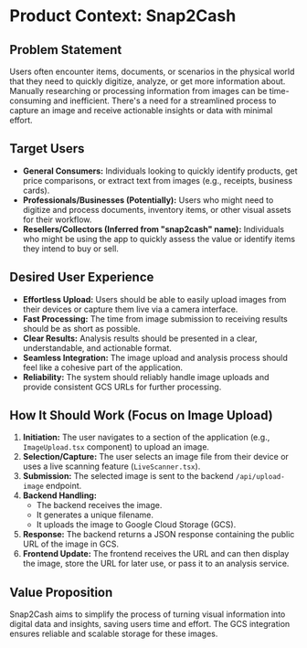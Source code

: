 # Product Context: Snap2Cash

## Problem Statement

Users often encounter items, documents, or scenarios in the physical world that they need to quickly digitize, analyze, or get more information about. Manually researching or processing information from images can be time-consuming and inefficient. There's a need for a streamlined process to capture an image and receive actionable insights or data with minimal effort.

## Target Users

*   **General Consumers:** Individuals looking to quickly identify products, get price comparisons, or extract text from images (e.g., receipts, business cards).
*   **Professionals/Businesses (Potentially):** Users who might need to digitize and process documents, inventory items, or other visual assets for their workflow.
*   **Resellers/Collectors (Inferred from "snap2cash" name):** Individuals who might be using the app to quickly assess the value or identify items they intend to buy or sell.

## Desired User Experience

*   **Effortless Upload:** Users should be able to easily upload images from their devices or capture them live via a camera interface.
*   **Fast Processing:** The time from image submission to receiving results should be as short as possible.
*   **Clear Results:** Analysis results should be presented in a clear, understandable, and actionable format.
*   **Seamless Integration:** The image upload and analysis process should feel like a cohesive part of the application.
*   **Reliability:** The system should reliably handle image uploads and provide consistent GCS URLs for further processing.

## How It Should Work (Focus on Image Upload)

1.  **Initiation:** The user navigates to a section of the application (e.g., `ImageUpload.tsx` component) to upload an image.
2.  **Selection/Capture:** The user selects an image file from their device or uses a live scanning feature (`LiveScanner.tsx`).
3.  **Submission:** The selected image is sent to the backend `/api/upload-image` endpoint.
4.  **Backend Handling:**
    *   The backend receives the image.
    *   It generates a unique filename.
    *   It uploads the image to Google Cloud Storage (GCS).
5.  **Response:** The backend returns a JSON response containing the public URL of the image in GCS.
6.  **Frontend Update:** The frontend receives the URL and can then display the image, store the URL for later use, or pass it to an analysis service.

## Value Proposition

Snap2Cash aims to simplify the process of turning visual information into digital data and insights, saving users time and effort. The GCS integration ensures reliable and scalable storage for these images.
